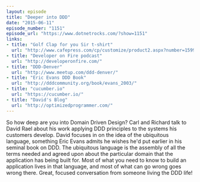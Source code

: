 ```yaml
---
layout: episode
title: "Deeper into DDD"
date: "2015-06-11"
episode_number: "1151"
episode_url: "https://www.dotnetrocks.com/?show=1151"
links:
- title: "Golf Clap for you Sir t-shirt"
  url: "http://www.cafepress.com/cp/customize/product2.aspx?number=1599595928"
- title: "Developer on Fire podcast"
  url: "http://developeronfire.com/"
- title: "DDD-Denver"
  url: "http://www.meetup.com/ddd-denver/"
- title: "Eric Evans DDD Book"
  url: "http://dddcommunity.org/book/evans_2003/"
- title: "cucumber.io"
  url: "https://cucumber.io/"
- title: "David's Blog"
  url: "http://optimizedprogrammer.com/"
---
```


So how deep are you into Domain Driven Design? Carl and Richard talk to David Rael about his work applying DDD principles to the systems his customers develop. David focuses in on the idea of the ubiquitous language, something Eric Evans admits he wishes he'd put earlier in his seminal book on DDD. The ubiquitous language is the assembly of all the terms needed and agreed upon about the particular domain that the application has being built for. Most of what you need to know to build an application lives in that language, and most of what can go wrong goes wrong there. Great, focused conversation from someone living the DDD life!
